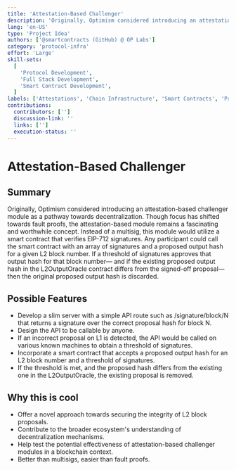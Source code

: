 ```yaml
---
title: 'Attestation-Based Challenger'
description: 'Originally, Optimism considered introducing an attestation-based challenger module as a pathway towards decentralization. Though focus has shifted towards fault proofs, the attestation-based module remains a fascinating and worthwhile concept. Instead of a multisig, this module would utilize a smart contract that verifies EIP-712 signatures. '
lang: 'en-US'
type: 'Project Idea'
authors: ['@smartcontracts (GitHub) @ OP Labs']
category: 'protocol-infra'
effort: 'Large'
skill-sets:
  [
    'Protocol Development',
    'Full Stack Development',
    'Smart Contract Development',
  ]
labels: ['Attestations', 'Chain Infrastructure', 'Smart Contracts', 'Protocol']
contributions:
  contributors: ['']
  discussion-link: ''
  links: ['']
  execution-status: ''
---
```


# Attestation-Based Challenger

## Summary

Originally, Optimism considered introducing an attestation-based challenger module as a pathway towards decentralization. Though focus has shifted towards fault proofs, the attestation-based module remains a fascinating and worthwhile concept. Instead of a multisig, this module would utilize a smart contract that verifies EIP-712 signatures. Any participant could call the smart contract with an array of signatures and a proposed output hash for a given L2 block number. If a threshold of signatures approves that output hash for that block number— and if the existing proposed output hash in the L2OutputOracle contract differs from the signed-off proposal—then the original proposed output hash is discarded.

## Possible Features

- Develop a slim server with a simple API route such as /signature/block/N that returns a signature over the correct proposal hash for block N.
- Design the API to be callable by anyone.
- If an incorrect proposal on L1 is detected, the API would be called on various known machines to obtain a threshold of signatures.
- Incorporate a smart contract that accepts a proposed output hash for an L2 block number and a threshold of signatures.
- If the threshold is met, and the proposed hash differs from the existing one in the L2OutputOracle, the existing proposal is removed.

## Why this is cool

- Offer a novel approach towards securing the integrity of L2 block proposals.
- Contribute to the broader ecosystem's understanding of decentralization mechanisms.
- Help test the potential effectiveness of attestation-based challenger modules in a blockchain context.
- Better than multisigs, easier than fault proofs.
